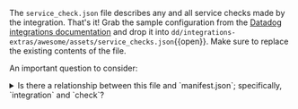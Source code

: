 The `service_check.json` file describes any and all service checks made by the integration. That's it! Grab the sample configuration from the [Datadog integrations documentation](https://docs.datadoghq.com/developers/integrations/new_check_howto/?tab=servicecheck#example-service-check-config) and drop it into `dd/integrations-extras/awesome/assets/service_checks.json`{{open}}. Make sure to replace the existing contents of the file.

An important question to consider:
<details>
  <summary>Is there a relationship between this file and `manifest.json`; specifically, `integration` and `check`?</summary>
  
  - The `integration` matches the `integration_id` from the manifest. This file is specified in the `service_checks` parameter from the manifest.

</details>
